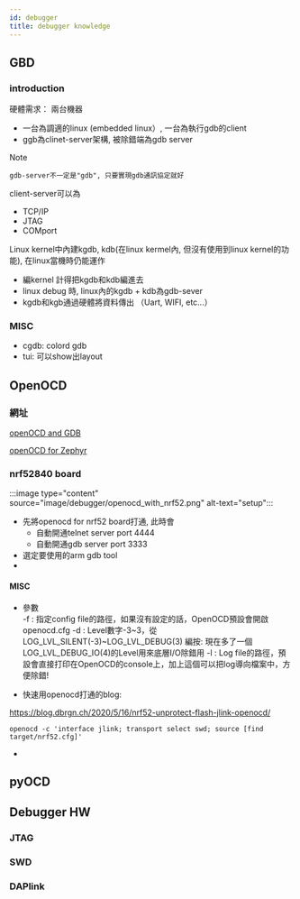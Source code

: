 ```yaml
---
id: debugger
title: debugger knowledge
---
```


## GBD

### introduction

硬體需求： 兩台機器

- 一台為調適的linux (embedded linux）, 一台為執行gdb的client
- ggb為clinet-server架構, 被除錯端為gdb server

Note

    gdb-server不一定是"gdb", 只要實現gdb通訊協定就好

client-server可以為

- TCP/IP
- JTAG
- COMport

Linux kernel中內建kgdb, kdb(在linux kermel內, 但沒有使用到linux kernel的功能), 在linux當機時仍能運作

- 編kernel 計得把kgdb和kdb編進去
- linux debug 時, linux內的kgdb + kdb為gdb-sever
- kgdb和kgb通過硬體將資料傳出 （Uart, WIFI, etc...）

### MISC

- cgdb: colord gdb
- tui: 可以show出layout



## OpenOCD



### 網址

[openOCD and GDB](http://openocd.org/doc/html/GDB-and-OpenOCD.html)

[openOCD for Zephyr](https://github.com/zephyrproject-rtos/openocd)

### nrf52840 board

:::image type="content" source="image/debugger/openocd_with_nrf52.png" alt-text="setup":::

- 先將openocd for nrf52 board打通, 此時會
    - 自動開通telnet server port 4444
    - 自動開通gdb server port 3333
- 選定要使用的arm gdb tool
- 

#### MISC

- 參數  
    -f : 指定config file的路徑，如果沒有設定的話，OpenOCD預設會開啟openocd.cfg
    -d : Level數字-3~3，從LOG_LVL_SILENT(-3)~LOG_LVL_DEBUG(3)
        編按: 現在多了一個LOG_LVL_DEBUG_IO(4)的Level用來底層I/O除錯用
    -l : Log file的路徑，預設會直接打印在OpenOCD的console上，加上這個可以把log導向檔案中，方便除錯!


- 快速用openocd打通的blog:

https://blog.dbrgn.ch/2020/5/16/nrf52-unprotect-flash-jlink-openocd/

    openocd -c 'interface jlink; transport select swd; source [find target/nrf52.cfg]'

- 


## pyOCD

## Debugger HW

### JTAG

### SWD

### DAPlink